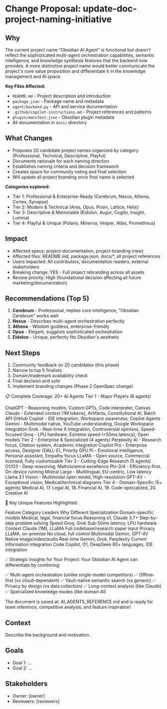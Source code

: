 # Change Proposal: update-doc-project-naming-initiative

## Why

The current project name "Obsidian AI Agent" is functional but doesn't reflect the sophisticated multi-agent orchestration capabilities, semantic intelligence, and knowledge synthesis features that the backend now provides. A more distinctive project name would better communicate the project's core value proposition and differentiate it in the knowledge management and AI space.

**Key Files Affected:**
- `README.md` - Project description and introduction
- `package.json` - Package name and metadata
- `agent/backend.py` - API and service documentation
- `.github/copilot-instructions.md` - Project references and patterns
- `plugin/manifest.json` - Obsidian plugin metadata
- All documentation in `docs/` directory

## What Changes

- Proposes 20 candidate project names organized by category (Professional, Technical, Descriptive, Playful)
- Documents rationale for each naming direction
- Establishes naming criteria and decision framework
- Creates space for community voting and final selection
- Will update all project branding once final name is selected

**Categories explored:**
- Tier 1: Professional & Enterprise-Ready (Cerebrum, Nexus, Athena, Cortex, Synapse)
- Tier 2: Modern & Technical (Ares, Opus, Prism, Lattice, Helix)
- Tier 3: Descriptive & Memorable (Eidolon, Augur, Cogito, Insight, Lumina)
- Tier 4: Playful & Unique (Polaris, Minerva, Vesper, Atlas, Prometheus)

## Impact

- Affected specs: project-documentation, project-branding (new)
- Affected files: README.md, package.json, docs/*, all project references
- Users impacted: All contributors, documentation readers, external stakeholders
- Breaking change: YES - Full project rebranding across all assets
- Review priority: High (foundational decision affecting all future marketing/documentation)

## Recommendations (Top 5)

1. **Cerebrum** - Professional, implies core intelligence, "Obsidian Cerebrum" works well
2. **Nexus** - Describes multi-agent orchestration perfectly
3. **Athena** - Wisdom goddess, enterprise-friendly
4. **Opus** - Elegant, suggests sophisticated orchestration
5. **Eidolon** - Unique, perfectly fits Obsidian's aesthetic

## Next Steps

1. Community feedback on 20 candidates (this phase)
2. Narrow to top 5 finalists
3. Domain/trademark availability check
4. Final decision and vote
5. Implement branding changes (Phase 2 OpenSpec change)

📋 Complete Coverage: 20+ AI Agents
Tier 1 - Major Players (6 agents)

ChatGPT - Reasoning models, Custom GPTs, Code interpreter, Canvas
Claude - Extended context (1M tokens), Artifacts, Constitutional AI, Batch API
GitHub Copilot - IDE integration, Workspace awareness, Copilot Agents
Gemini - Multimodal native, YouTube understanding, Google Workspace integration
Grok - Real-time X integration, Controversial opinions, Speed-focused
Groq - LPU hardware, Extreme speed (<50ms latency), Open models
Tier 2 - Enterprise & Specialized (4 agents)
Perplexity AI - Research focus, Citation system, Academic integration
Copilot Pro - Enterprise access, Designer (DALL-E), Priority GPU
Pi - Emotional intelligence, Personal assistant, Empathy focus
LLaMA - Open source, Commercial licensed, Fully customizable
Tier 3 - Cutting-Edge Research (5 agents)
O1/O3 - Deep reasoning, Math/science excellence
Phi-3/4 - Efficiency-first, On-device running
Mistral Large - Multilingual, EU-centric, Low latency
Llama 3.1 Vision - Multimodal open model, High-resolution
GPT-4V - Exceptional vision, Medical/technical diagrams
Tier 4 - Domain-Specific (5+ agents)
Medical AI, 17. Legal AI, 18. Financial AI, 19. Code-specialized, 20. Creative AI

🎯 Key Unique Features Highlighted:

Feature Category	Leaders	Why Different
Specialization	Domain-specific models	Medical, legal, financial focus
Reasoning	o1, Claude 3.7+	Step-by-step problem solving
Speed	Groq, Grok	Sub-50ms latency, LPU hardware
Context	Claude (1M), LLaMA	Full codebase/research paper input
Privacy	LLaMA, on-premise	No cloud, full control
Multimodal	Gemini, GPT-4V	Native image/video/audio
Real-time	Gemini, Grok, Perplexity	Current information integration
Code	Copilot, O1, DeepSeek	80+ languages, IDE integration

💡 Strategic Insights for Your Project:
Your Obsidian AI Agent can differentiate by combining:

✅ Multi-agent orchestration (unlike single-model competitors)
✅ Offline-first (vs cloud-dependent)
✅ Vault-native semantic search (vs generic)
✅ Privacy by design (vs data collection)
✅ Long-context analysis (like Claude)
✅ Specialized knowledge modes (like domain AI)

The document is saved at: 
AI_AGENTS_REFERENCE.md and is ready for team reference,
competitive analysis, and feature inspiration!

## Context

Describe the background and motivation.


## Goals

- Goal 1: ...
- Goal 2: ...


## Stakeholders

- Owner: [owner]
- Reviewers: [reviewers]



